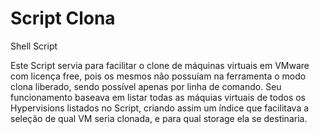 # Script Clona
 Shell Script

Este Script servia para facilitar o clone de máquinas virtuais em VMware com licença free, pois os mesmos não possuíam na ferramenta
o modo clona liberado, sendo possível apenas por linha de comando.
Seu funcionamento baseava em listar todas as máquias virtuais de todos os Hypervisions listados no Script, criando assim um índice que
facilitava a seleção de qual VM seria clonada, e para qual storage ela se destinaria.
